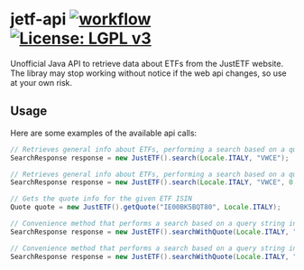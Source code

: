 # jetf-api [![workflow](https://github.com/Pyr0x1/jetf-api/actions/workflows/build.yml/badge.svg)](https://github.com/Pyr0x1/jetf-api/actions/workflows/build.yml) [![License: LGPL v3](https://img.shields.io/badge/License-LGPL_v3-blue.svg)](https://www.gnu.org/licenses/lgpl-3.0)
Unofficial Java API to retrieve data about ETFs from the JustETF website. The libray may stop working without notice if the web api changes, so use at your own risk.

## Usage

Here are some examples of the available api calls:

```java
// Retrieves general info about ETFs, performing a search based on a query string, limits by default to 25 results
SearchResponse response = new JustETF().search(Locale.ITALY, "VWCE");

// Retrieves general info about ETFs, performing a search based on a query string and limiting results with the parameters "start" and "length"
SearchResponse response = new JustETF().search(Locale.ITALY, "VWCE", 0, 10);

// Gets the quote info for the given ETF ISIN
Quote quote = new JustETF().getQuote("IE00BK5BQT80", Locale.ITALY);

// Convenience method that performs a search based on a query string including also quote info
SearchResponse response = new JustETF().searchWithQuote(Locale.ITALY, "VWCE");

// Convenience method that performs a search based on a query string including also quote info and limiting results
SearchResponse response = new JustETF().searchWithQuote(Locale.ITALY, "VWCE", 0, 10);
```
